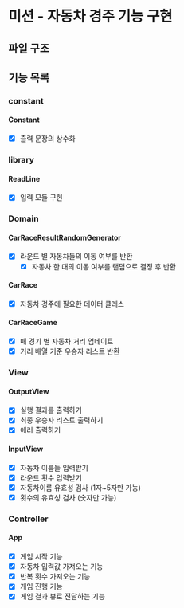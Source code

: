 # 미션 - 자동차 경주 기능 구현

## 파일 구조

## 기능 목록

### constant

#### Constant

- [x] 출력 문장의 상수화

### library

#### ReadLine

- [x] 입력 모듈 구현

### Domain

#### CarRaceResultRandomGenerator

- [x] 라운드 별 자동차들의 이동 여부를 반환
  - [x] 자동차 한 대의 이동 여부를 랜덤으로 결정 후 반환

#### CarRace

- [x] 자동차 경주에 필요한 데이터 클래스

#### CarRaceGame

- [x] 매 경기 별 자동차 거리 업데이트
- [x] 거리 배열 기준 우승자 리스트 반환

### View

#### OutputView

- [x] 실행 결과를 출력하기
- [x] 최종 우승자 리스트 출력하기
- [x] 에러 출력하기

#### InputView

- [x] 자동차 이름들 입력받기
- [x] 라운드 횟수 입력받기
- [x] 자동차이름 유효성 검사 (1자~5자만 가능)
- [x] 횟수의 유효성 검사 (숫자만 가능)

### Controller

#### App

- [x] 게임 시작 기능
- [x] 자동차 입력값 가져오는 기능
- [x] 반복 횟수 가져오는 기능
- [x] 게임 진행 기능
- [x] 게임 결과 뷰로 전달하는 기능
